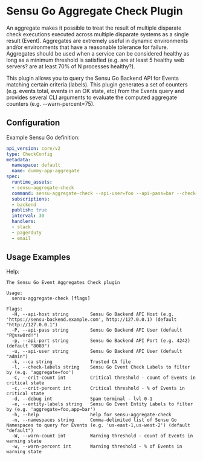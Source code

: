 # Sensu Go Aggregate Check Plugin

An aggregate makes it possible to treat the result of multiple disparate check executions executed across multiple disparate systems as a single result (Event). Aggregates are extremely useful in dynamic environments and/or environments that have a reasonable tolerance for failure. Aggregates should be used when a service can be considered healthy as long as a minimum threshold is satisfied (e.g. are at least 5 healthy web servers? are at least 70% of N processes healthy?).

This plugin allows you to query the Sensu Go Backend API for Events matching certain criteria (labels). This plugin generates a set of counters (e.g. events total, events in an OK state, etc) from the Events query and provides several CLI arguments to evaluate the computed aggregate counters (e.g. --warn-percent=75).

## Configuration

Example Sensu Go definition:

```yaml
api_version: core/v2
type: CheckConfig
metadata:
  namespace: default
  name: dummy-app-aggregate
spec:
  runtime_assets:
  - sensu-aggregate-check
  command: sensu-aggregate-check --api-user=foo --api-pass=bar --check-labels='aggregate=healthz,app=dummy' --warn-percent=75 --crit-percent=50
  subscriptions:
  - backend
  publish: true
  interval: 30
  handlers:
  - slack
  - pagerduty
  - email
```

## Usage Examples

Help:

```
The Sensu Go Event Aggregates Check plugin

Usage:
  sensu-aggregate-check [flags]

Flags:
  -H, --api-host string        Sensu Go Backend API Host (e.g. 'https://sensu-backend.example.com', http://127.0.0.1) (default "http://127.0.0.1")
  -P, --api-pass string        Sensu Go Backend API User (default "P@ssw0rd!")
  -p, --api-port string        Sensu Go Backend API Port (e.g. 4242) (default "8080")
  -u, --api-user string        Sensu Go Backend API User (default "admin")
  -k, --ca string              Trusted CA file
  -l, --check-labels string    Sensu Go Event Check Labels to filter by (e.g. 'aggregate=foo')
  -C, --crit-count int         Critical threshold - count of Events in critical state
  -c, --crit-percent int       Critical threshold - % of Events in critical state
  -d, --debug int              Spam terminal - lvl 0-1
  -e, --entity-labels string   Sensu Go Event Entity Labels to filter by (e.g. 'aggregate=foo,app=bar')
  -h, --help                   help for sensu-aggregate-check
  -n, --namespaces string      Comma-delimited list of Sensu Go Namespaces to query for Events (e.g. 'us-east-1,us-west-2') (default "default")
  -W, --warn-count int         Warning threshold - count of Events in warning state
  -w, --warn-percent int       Warning threshold - % of Events in warning state
```
